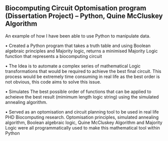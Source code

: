 ## Biocomputing Circuit Optomisation program (Dissertation Project) – Python, Quine McCluskey Algorithm

An example of how I have been able to use Python to manipulate data.

•	Created a Python program that takes a truth table and using Boolean algebraic principles and Majority logic, returns a minimised Majority Logic function that represents a biocomputing circuit

•	The Idea is to automate a complex series of mathematical Logic transformations that would be required to achieve the best final circuit. This process would be extremely time consuming in real life as the best order is not obvious, this code aims to solve this issue.

•	Simulates The best possible order of functions that can be applied to acheieve the best result (mimimum length logic string) using the simulated annealing algorithm.

•	Served as an optomisation and circuit planning tool to be used in real life PHD Biocomputing research. Optomisation principles, simulated annealing algorithm, Boolean algebraic logic, Quine McCluskey Algorithm and Majority Logic were all programmatically used to make this mathematical tool within Python

